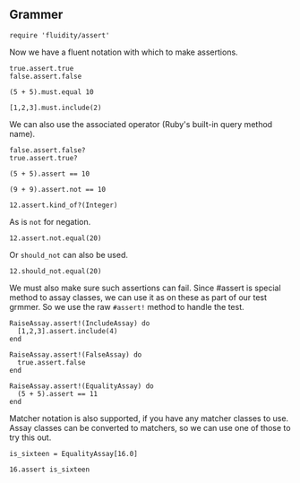 ## Grammer

    require 'fluidity/assert'

Now we have a fluent notation with which to make assertions.

    true.assert.true
    false.assert.false

    (5 + 5).must.equal 10

    [1,2,3].must.include(2)

We can also use the associated operator (Ruby's built-in query method name).

    false.assert.false?
    true.assert.true?

    (5 + 5).assert == 10

    (9 + 9).assert.not == 10

    12.assert.kind_of?(Integer)

As is `not` for negation.

    12.assert.not.equal(20)

Or `should_not` can also be used.

    12.should_not.equal(20)

We must also make sure such assertions can fail. Since #assert is special
method to assay classes, we can use it as on these as part of our test
grmmer. So we use the raw `#assert!` method to handle the test.

    RaiseAssay.assert!(IncludeAssay) do
      [1,2,3].assert.include(4)
    end

    RaiseAssay.assert!(FalseAssay) do
      true.assert.false
    end

    RaiseAssay.assert!(EqualityAssay) do
      (5 + 5).assert == 11
    end

Matcher notation is also supported, if you have any matcher classes
to use. Assay classes can be converted to matchers, so we can use 
one of those to try this out. 

    is_sixteen = EqualityAssay[16.0]

    16.assert is_sixteen

